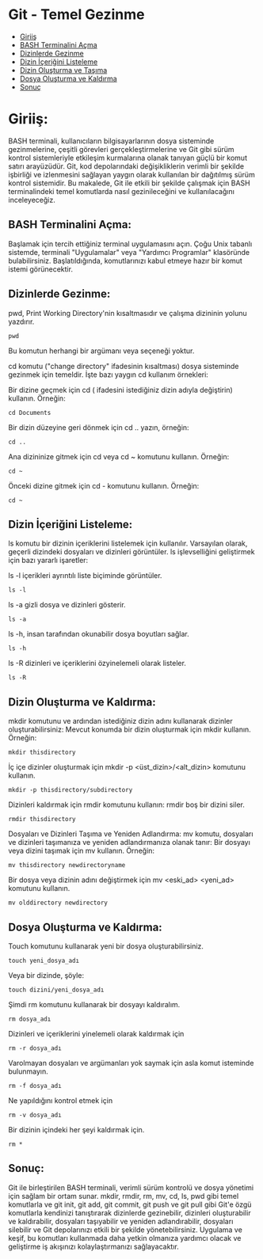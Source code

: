 # Git - Temel Gezinme

- [Giriiş](#giriiş)
- [BASH Terminalini Açma](#bash-terminalini-açma)
- [Dizinlerde Gezinme](#dizinlerde-gezinme)
- [Dizin İçeriğini Listeleme](#dizin-icerigini-listeleme)
- [Dizin Oluşturma ve Taşıma](#dizin-oluşturma-ve-kaldırma)
- [Dosya Oluşturma ve Kaldırma](#dosya-oluşturma-ve-kaldırma)
- [Sonuç](#sonuç)

# Giriiş:
BASH terminali, kullanıcıların bilgisayarlarının dosya sisteminde gezinmelerine, çeşitli görevleri gerçekleştirmelerine ve Git gibi sürüm kontrol sistemleriyle etkileşim kurmalarına olanak tanıyan güçlü bir komut satırı arayüzüdür. Git, kod depolarındaki değişikliklerin verimli bir şekilde işbirliği ve izlenmesini sağlayan yaygın olarak kullanılan bir dağıtılmış sürüm kontrol sistemidir. Bu makalede, Git ile etkili bir şekilde çalışmak için BASH terminalindeki temel komutlarda nasıl gezinileceğini ve kullanılacağını inceleyeceğiz.

## BASH Terminalini Açma:
Başlamak için tercih ettiğiniz terminal uygulamasını açın. Çoğu Unix tabanlı sistemde, terminali "Uygulamalar" veya "Yardımcı Programlar" klasöründe bulabilirsiniz. Başlatıldığında, komutlarınızı kabul etmeye hazır bir komut istemi görünecektir.

## Dizinlerde Gezinme:

pwd, Print Working Directory'nin kısaltmasıdır ve çalışma dizininin yolunu yazdırır.
```commandline
pwd
```
Bu komutun herhangi bir argümanı veya seçeneği yoktur.

cd komutu ("change directory" ifadesinin kısaltması) dosya sisteminde gezinmek için temeldir. İşte bazı yaygın cd kullanım örnekleri:

Bir dizine geçmek için cd <directory> (<directory> ifadesini istediğiniz dizin adıyla değiştirin) kullanın. Örneğin:
```
cd Documents
```
Bir dizin düzeyine geri dönmek için cd .. yazın, örneğin:
```
cd ..
```
Ana dizininize gitmek için cd veya cd ~ komutunu kullanın. Örneğin:
```
cd ~
```
Önceki dizine gitmek için cd - komutunu kullanın. Örneğin:
```
cd ~
```

## Dizin İçeriğini Listeleme:
ls komutu bir dizinin içeriklerini listelemek için kullanılır. Varsayılan olarak, geçerli dizindeki dosyaları ve dizinleri görüntüler. ls işlevselliğini geliştirmek için bazı yararlı işaretler:

ls -l içerikleri ayrıntılı liste biçiminde görüntüler.
```
ls -l
```
ls -a gizli dosya ve dizinleri gösterir.
```
ls -a
```
ls -h, insan tarafından okunabilir dosya boyutları sağlar.
```
ls -h
```
ls -R dizinleri ve içeriklerini özyinelemeli olarak listeler.
```
ls -R
```

## Dizin Oluşturma ve Kaldırma:
mkdir komutunu ve ardından istediğiniz dizin adını kullanarak dizinler oluşturabilirsiniz:
Mevcut konumda bir dizin oluşturmak için mkdir <dizin> kullanın. Örneğin:
```
mkdir thisdirectory
```
İç içe dizinler oluşturmak için mkdir -p <üst_dizin>/<alt_dizin> komutunu kullanın.
```
mkdir -p thisdirectory/subdirectory
```
Dizinleri kaldırmak için rmdir komutunu kullanın:
rmdir <dizin> boş bir dizini siler.
```
rmdir thisdirectory
```
Dosyaları ve Dizinleri Taşıma ve Yeniden Adlandırma:
mv komutu, dosyaları ve dizinleri taşımanıza ve yeniden adlandırmanıza olanak tanır:
Bir dosyayı veya dizini taşımak için mv <kaynak> <hedef> kullanın. Örneğin:
```
mv thisdirectory newdirectoryname
```

Bir dosya veya dizinin adını değiştirmek için mv <eski_ad> <yeni_ad> komutunu kullanın.
```
mv olddirectory newdirectory
```

## Dosya Oluşturma ve Kaldırma:
Touch komutunu kullanarak yeni bir dosya oluşturabilirsiniz.
```commandline
touch yeni_dosya_adı
```
Veya bir dizinde, şöyle:
```commandline
touch dizini/yeni_dosya_adı
```
Şimdi rm komutunu kullanarak bir dosyayı kaldıralım.
```commandline
rm dosya_adı
```
Dizinleri ve içeriklerini yinelemeli olarak kaldırmak için
```commandline
rm -r dosya_adı
```
Varolmayan dosyaları ve argümanları yok saymak için asla komut isteminde bulunmayın.
```commandline
rm -f dosya_adı
```
Ne yapıldığını kontrol etmek için
```commandline
rm -v dosya_adı
```
Bir dizinin içindeki her şeyi kaldırmak için.
```commandline
rm *
```
## Sonuç:
Git ile birleştirilen BASH terminali, verimli sürüm kontrolü ve dosya yönetimi için sağlam bir ortam sunar. mkdir, rmdir, rm, mv, cd, ls, pwd gibi temel komutlarla ve git init, git add, git commit, git push ve git pull gibi Git'e özgü komutlarla kendinizi tanıştırarak dizinlerde gezinebilir, dizinleri oluşturabilir ve kaldırabilir, dosyaları taşıyabilir ve yeniden adlandırabilir, dosyaları silebilir ve Git depolarınızı etkili bir şekilde yönetebilirsiniz. Uygulama ve keşif, bu komutları kullanmada daha yetkin olmanıza yardımcı olacak ve geliştirme iş akışınızı kolaylaştırmanızı sağlayacaktır.